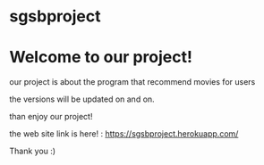 # sgsbproject

<h1> Welcome to our project!</h1>
  
  our project is about the program that recommend movies for users
  
  the versions will be updated on and on.
  
  than enjoy our project!
  
  the web site link is here! : https://sgsbproject.herokuapp.com/
  
  Thank you :)
